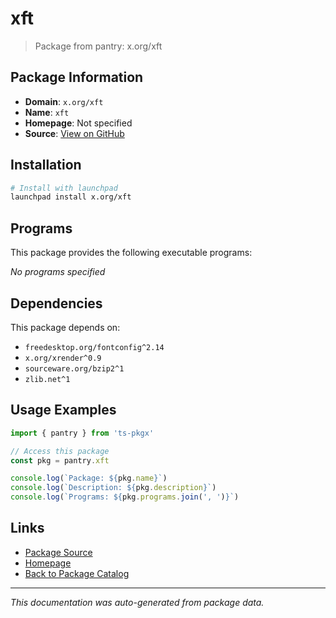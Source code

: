 # xft

> Package from pantry: x.org/xft

## Package Information

- **Domain**: `x.org/xft`
- **Name**: `xft`
- **Homepage**: Not specified
- **Source**: [View on GitHub](https://github.com/pkgxdev/pantry/tree/main/projects/x.org/xft/package.yml)

## Installation

```bash
# Install with launchpad
launchpad install x.org/xft
```

## Programs

This package provides the following executable programs:

*No programs specified*

## Dependencies

This package depends on:

- `freedesktop.org/fontconfig^2.14`
- `x.org/xrender^0.9`
- `sourceware.org/bzip2^1`
- `zlib.net^1`

## Usage Examples

```typescript
import { pantry } from 'ts-pkgx'

// Access this package
const pkg = pantry.xft

console.log(`Package: ${pkg.name}`)
console.log(`Description: ${pkg.description}`)
console.log(`Programs: ${pkg.programs.join(', ')}`)
```

## Links

- [Package Source](https://github.com/pkgxdev/pantry/tree/main/projects/x.org/xft/package.yml)
- [Homepage](#)
- [Back to Package Catalog](../../../package-catalog.md)

---

*This documentation was auto-generated from package data.*
